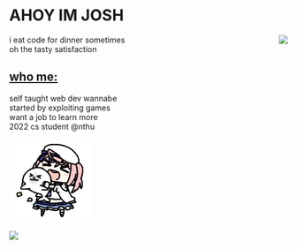 # AHOY IM JOSH

<img align="right" src="https://github-readme-stats.vercel.app/api/top-langs/?username=joshimello" />

i eat code for dinner sometimes  
oh the tasty satisfaction
## [who me:](https://neko.chibimello.com)  

self taught web dev wannabe  
started by exploiting games    
want a job to learn more  
2022 cs student @nthu  

<img alt="GIF" src="https://github.com/joshimello/joshimello/blob/main/uwu.gif?raw=true"/>

![](https://visitor-badge.glitch.me/badge?page_id=joshimello.joshimello)
